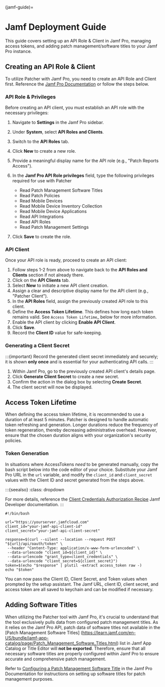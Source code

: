 (jamf-guide)=

# Jamf Deployment Guide

This guide covers setting up an API Role & Client in Jamf Pro, managing access tokens, and adding patch management/software titles to your Jamf Pro instance.

## Creating an API Role & Client

To utilize Patcher with Jamf Pro, you need to create an API Role and Client first. Reference the [Jamf Pro Documentation](https://learn.jamf.com/bundle/jamf-pro-documentation-current/page/API_Roles_and_Clients.html) or follow the steps below.

### API Role & Privileges

Before creating an API client, you must establish an API role with the necessary privileges:

1. Navigate to **Settings** in the Jamf Pro sidebar.
2. Under **System**, select **API Roles and Clients**.
3. Switch to the **API Roles** tab.
4. Click **New** to create a new role.
5. Provide a meaningful display name for the API role (e.g., "Patch Reports Access").
6. In the **Jamf Pro API Role privileges** field, type the following privileges required for use with Patcher

   * Read Patch Management Software Titles
   * Read Patch Policies
   * Read Mobile Devices
   * Read Mobile Device Inventory Collection
   * Read Mobile Device Applications
   * Read API Integrations
   * Read API Roles
   * Read Patch Management Settings

7. Click **Save** to create the role.

### API Client

Once your API role is ready, proceed to create an API client:

1. Follow steps 1-2 from above to navigate back to the **API Roles and Clients** section if not already there.
2. Click on the **API Clients** tab.
3. Select **New** to initiate a new API client creation.
4. Assign a clear and descriptive display name for the API client (e.g., "Patcher Client").
5. In the **API Roles** field, assign the previously created API role to this client.
6. Define the **Access Token Lifetime**. This defines how long each token remains valid. See `Access Token Lifetime`_ below for more information.
7. Enable the API client by clicking **Enable API Client**.
8. Click **Save**.
9. Record the **Client ID** value for safe-keeping.

### Generating a Client Secret

:::{important}
Record the generated client secret immediately and securely; it is shown **only once** and is essential for your authenticating API calls.
:::

1. Within Jamf Pro, go to the previously created API client's details page.
2. Click **Generate Client Secret** to create a new secret.
3. Confirm the action in the dialog box by selecting **Create Secret**.
4. The client secret will now be displayed.

## Access Token Lifetime

When defining the access token lifetime, it is recommended to use a duration of at least 5 minutes. Patcher is designed to handle automatic token refreshing and generation. Longer durations reduce the frequency of token regeneration, thereby decreasing administrative overhead. However, ensure that the chosen duration aligns with your organization's security policies.

### Token Generation

In situations where AccessTokens *need* to be generated manually, copy the bash script below into the code editor of your choice. Substitute your Jamf Pro URL in the `url` variable, and modify the `client_id` and `client_secret` values with the Client ID and secret generated from the steps above.

:::{seealso}
:class: dropdown

For more details, reference the [Client Credentials Authorization Recipe](https://developer.jamf.com/jamf-pro/recipes/client-credentials-authorization) Jamf Developer documentation.
:::

```shell
#!/bin/bash

url="https://yourserver.jamfcloud.com"
client_id="your-jamf-api-client-id"
client_secret="your-jamf-api-client-secret"

response=$(curl --silent --location --request POST "${url}/api/oauth/token" \
 --header "Content-Type: application/x-www-form-urlencoded" \
 --data-urlencode "client_id=${client_id}" \
 --data-urlencode "grant_type=client_credentials" \
 --data-urlencode "client_secret=${client_secret}")
token=$(echo "$response" | plutil -extract access_token raw -)
echo "$token"
```

You can now pass the Client ID, Client Secret, and Token values when prompted by the setup assistant. The Jamf URL, client ID, client secret, and access token are all saved to keychain and can be modified if necessary.

## Adding Software Titles

When utilizing the Patcher tool with Jamf Pro, it's crucial to understand that the tool exclusively pulls data from configured patch management titles. As it relies on the Jamf Pro API, patch data of software titles not available in the [Patch Management Software Titles] (https://learn.jamf.com/en-US/bundle/jamf-app-catalog/page/Patch_Management_Software_Titles.html) list in Jamf App Catalog or Title Editor will **not be exported**. Therefore, ensure that all necessary software titles are properly configured within Jamf Pro to ensure accurate and comprehensive patch management.

Refer to [Configuring a Patch Management Software Title](https://learn.jamf.com/en-US/bundle/jamf-pro-documentation-current/page/Configuring_a_Patch_Management_Software_Title.html) in the Jamf Pro Documentation for instructions on setting up software titles for patch management purposes.
